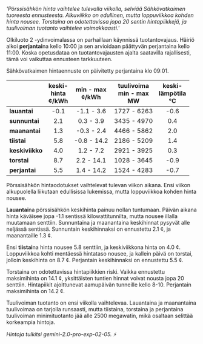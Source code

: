 *'Pörssisähkön hinta vaihtelee tulevalla viikolla, selviää Sähkövatkaimen tuoreesta ennusteesta. Alkuviikko on edullinen, mutta loppuviikkoa kohden hinta nousee. Torstaina on odotettavissa jopa 20 sentin hintapiikkejä, ja tuulivoiman tuotanto vaihtelee voimakkaasti.'*


Olkiluoto 2 -ydinvoimalassa on parhaillaan käynnissä tuotantovajaus. Häiriö alkoi **perjantai**na kello 10:00 ja sen arvioidaan päättyvän perjantaina kello 11:00. Koska opetusdataa on tuotantovajausten ajalta saatavilla rajallisesti, tämä voi vaikuttaa ennusteen tarkkuuteen.

Sähkövatkaimen hintaennuste on päivitetty perjantaina klo 09:01.

|   | keski-<br>hinta<br>¢/kWh | min - max<br>¢/kWh | tuulivoima<br>min - max<br>MW | keski-<br>lämpötila<br>°C |
|:-------------|:----------------:|:----------------:|:-------------:|:-------------:|
| **lauantai**  | -0.1 | -1.1 - 3.6  | 1727 - 6263 | -0.6 |
| **sunnuntai** | 2.1  | 0.3 - 3.9   | 3435 - 4970 | 0.4  |
| **maanantai** | 1.3  | -0.3 - 2.4  | 4466 - 5862 | 2.0  |
| **tiistai**   | 5.8  | -0.8 - 14.2 | 2186 - 5209 | 1.4  |
| **keskiviikko**| 4.0  | 1.2 - 7.2   | 2921 - 3925 | 0.3  |
| **torstai**  | 8.7  | 2.2 - 14.1  | 1028 - 3645 | -0.9 |
| **perjantai** | 5.5  | 1.4 - 14.2  | 1524 - 4283 | -0.7 |

Pörssisähkön hintaodotukset vaihtelevat tulevan viikon aikana. Ensi viikon alkupuolella liikutaan edullisissa lukemissa, mutta loppuviikkoa kohden hinta nousee.

**Lauantai**na pörssisähkön keskihinta painuu nollan tuntumaan. Päivän aikana hinta käväisee jopa -1.1 sentissä kilowattitunnilta, mutta nousee illalla muutamaan senttiin. Sunnuntaina ja maanantaina keskihinnat pysyvät alle neljässä sentissä. Sunnuntain keskihinnaksi on ennustettu 2.1 ¢, ja maanantaille 1.3 ¢.

Ensi **tiistai**na hinta nousee 5.8 senttiin, ja keskiviikkona hinta on 4.0 ¢. Loppuviikkoa kohti mentäessä hintataso nousee, ja kallein päivä on torstai, jolloin keskihinta on 8.7 ¢. Perjantain keskihinnaksi on ennustettu 5.5 ¢.

Torstaina on odotettavissa hintapiikkien riski. Vaikka ennustettu maksimihinta on 14.1 ¢, yksittäisten tuntien hinnat voivat nousta jopa 20 senttiin. Hintapiikit ajoittunevat aamupäivän tunneille kello 8-10. Perjantain maksimihinta on 14.2 ¢.

Tuulivoiman tuotanto on ensi viikolla vaihtelevaa. Lauantaina ja maanantaina tuulivoimaa on tarjolla runsaasti, mutta tiistaina, torstaina ja perjantaina tuulivoiman minimituotanto jää alle 2500 megawatin, mikä osaltaan selittää korkeampia hintoja.

*Hintoja tulkitsi gemini-2.0-pro-exp-02-05.* ⚡️

